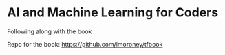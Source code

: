 # AI and Machine Learning for Coders

Following along with the book

Repo for the book: https://github.com/lmoroney/tfbook
